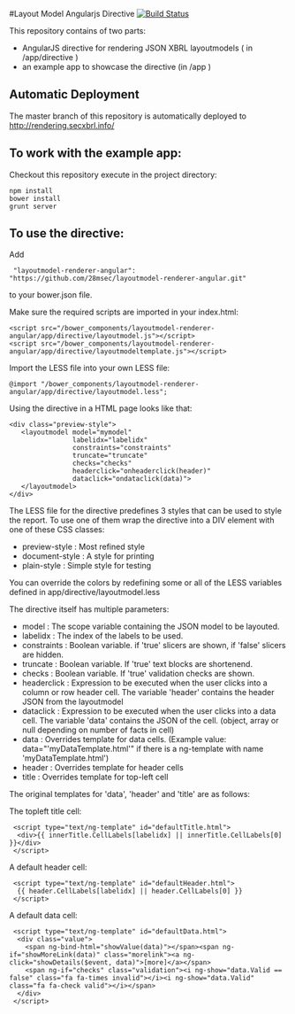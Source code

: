 #Layout Model Angularjs Directive [![Build Status](https://travis-ci.org/28msec/layoutmodel-renderer-angular.svg?branch=master)](https://travis-ci.org/28msec/layoutmodel-renderer-angular)

This repository contains of two parts:
* AngularJS directive for rendering JSON XBRL layoutmodels ( in /app/directive )
* an example app to showcase the directive (in /app )

## Automatic Deployment

The master branch of this repository is automatically deployed to
http://rendering.secxbrl.info/

## To work with the example app:

Checkout this repository execute in the project directory:
```
npm install
bower install
grunt server
```

## To use the directive:

Add
```
 "layoutmodel-renderer-angular": "https://github.com/28msec/layoutmodel-renderer-angular.git"
```
to your bower.json file.

Make sure the required scripts are imported in your index.html:
```
<script src="/bower_components/layoutmodel-renderer-angular/app/directive/layoutmodel.js"></script>
<script src="/bower_components/layoutmodel-renderer-angular/app/directive/layoutmodeltemplate.js"></script>
```

Import the LESS file into your own LESS file:
```
@import "/bower_components/layoutmodel-renderer-angular/app/directive/layoutmodel.less";
```

Using the directive in a HTML page looks like that:
```
<div class="preview-style">
   <layoutmodel model="mymodel"
                labelidx="labelidx"
                constraints="constraints"
                truncate="truncate"
                checks="checks"
                headerclick="onheaderclick(header)"
                dataclick="ondataclick(data)">
   </layoutmodel>
</div>
```

The LESS file for the directive predefines 3 styles that can be used to style the report. To use one of them wrap the directive into a DIV element with one of these CSS classes:
* preview-style : Most refined style
* document-style : A style for printing
* plain-style : Simple style for testing

You can override the colors by redefining some or all of the LESS variables defined in app/directive/layoutmodel.less

The directive itself has multiple parameters:
* model : The scope variable containing the JSON model to be layouted.
* labelidx : The index of the labels to be used.
* constraints : Boolean variable. if 'true' slicers are shown, if 'false' slicers are hidden. 
* truncate : Boolean variable. If 'true' text blocks are shortenend.
* checks : Boolean variable. If 'true' validation checks are shown.
* headerclick : Expression to be executed when the user clicks into a column or row header cell. The variable 'header' contains the header JSON from the layoutmodel
* dataclick : Expression to be executed when the user clicks into a data cell. The variable 'data' contains the JSON of the cell. (object, array or null depending on number of facts in cell)
* data : Overrides template for data cells. (Example value: data="'myDataTemplate.html'" if there is a ng-template with name 'myDataTemplate.html')
* header : Overrides template for header cells
* title : Overrides template for top-left cell

The original templates for 'data', 'header' and 'title' are as follows:

The topleft title cell:
```
 <script type="text/ng-template" id="defaultTitle.html">
  <div>{{ innerTitle.CellLabels[labelidx] || innerTitle.CellLabels[0] }}</div>  
 </script>
```

A default header cell:
```
 <script type="text/ng-template" id="defaultHeader.html">
  {{ header.CellLabels[labelidx] || header.CellLabels[0] }}           
 </script>
```

A default data cell:
```
 <script type="text/ng-template" id="defaultData.html">
  <div class="value">
    <span ng-bind-html="showValue(data)"></span><span ng-if="showMoreLink(data)" class="morelink"><a ng-click="showDetails($event, data)">[more]</a></span>    
    <span ng-if="checks" class="validation"><i ng-show="data.Valid == false" class="fa fa-times invalid"></i><i ng-show="data.Valid" class="fa fa-check valid"></i></span>
  </div>            
 </script>
```
 

